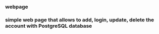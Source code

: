 <h3>webpage<h3>
simple web page that allows to add, login, update, delete the account with PostgreSQL database
